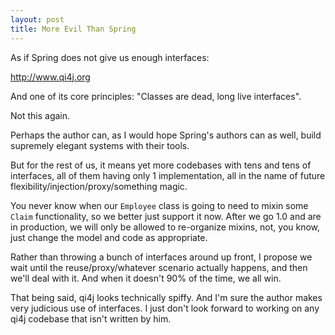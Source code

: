 ```yaml
---
layout: post
title: More Evil Than Spring
---
```


As if Spring does not give us enough interfaces:

<a href="http://www.qi4j.org/">http://www.qi4j.org</a>

And one of its core principles: "Classes are dead, long live interfaces".

Not this again.

Perhaps the author can, as I would hope Spring's authors can as well, build supremely elegant systems with their tools.

But for the rest of us, it means yet more codebases with tens and tens of interfaces, all of them having only 1 implementation, all in the name of future flexibility/injection/proxy/something magic.

You never know when our `Employee` class is going to need to mixin some `Claim` functionality, so we better just support it now. After we go 1.0 and are in production, we will only be allowed to re-organize mixins, not, you know, just change the model and code as appropriate.

Rather than throwing a bunch of interfaces around up front, I propose we wait until the reuse/proxy/whatever scenario actually happens, and then we'll deal with it. And when it doesn't 90% of the time, we all win.

That being said, qi4j looks technically spiffy. And I'm sure the author makes very judicious use of interfaces. I just don't look forward to working on any qi4j codebase that isn't written by him.

